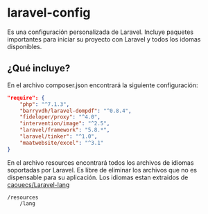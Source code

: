 # laravel-config
Es una configuración personalizada de Laravel. Incluye paquetes importantes para iniciar su proyecto con Laravel y todos los idomas disponibles.

## ¿Qué incluye?
En el archivo composer.json encontrará la siguiente configuración:

```json
"require": {
    "php": "^7.1.3",
    "barryvdh/laravel-dompdf": "^0.8.4",
    "fideloper/proxy": "^4.0",
    "intervention/image": "^2.5",
    "laravel/framework": "5.8.*",
    "laravel/tinker": "^1.0",
    "maatwebsite/excel": "^3.1"
}
```

En el archivo resources encontrará todos los archivos de idiomas soportadas por Laravel. Es libre de eliminar los archivos que no es dispensable para su aplicación. Los idiomas estan extraidos de [caouecs/Laravel-lang](https://github.com/caouecs/Laravel-lang)

```
/resources
    /lang
```

